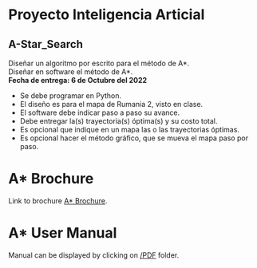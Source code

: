 # Proyecto Inteligencia Articial
## A-Star_Search
Diseñar un algoritmo por escrito para el método de A*. <br>
Diseñar en software el método de A*. <br>
<b>Fecha de entrega: 6 de Octubre del 2022</b><br>

<ul>
	<li>Se debe programar en Python.</li>
	<li>El diseño es para el mapa de Rumania 2, visto en clase.</li>
	<li>El software debe indicar paso a paso su avance.</li>
	<li>Debe entregar la(s) trayectoria(s) óptima(s) y su costo total.</li>
	<li>Es opcional que indique en un mapa las o las trayectorias óptimas.</li> 
	<li>Es opcional hacer el método gráfico, que se mueva el mapa paso por paso.</li>
</ul>

# A* Brochure
Link to brochure [A* Brochure](https://www.canva.com/design/DAFOFiuFeaA/_X3HMKwf7AZqBzpzHI51JQ/edit?utm_content=DAFOFiuFeaA&utm_campaign=designshare&utm_medium=link2&utm_source=sharebutton).

# A* User Manual
Manual can be displayed by clicking on [/PDF](https://github.com/BttrMrcry/a-start-search/tree/main/PDF) folder. 
